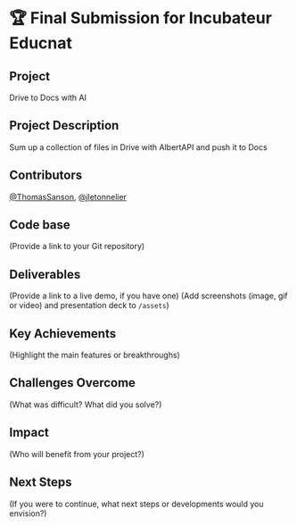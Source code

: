 # 🏆 Final Submission for Incubateur Educnat

## Project
Drive to Docs with AI

## Project Description
Sum up a collection of files in Drive with AlbertAPI and push it to Docs


## Contributors
<a href="https://github.com/ThomasSanson">@ThomasSanson</a>, <a href="https://github.com/jletonnelier">@jletonnelier</a>

## Code base
(Provide a link to your Git repository)

## Deliverables 
(Provide a link to a live demo, if you have one)
(Add screenshots (image, gif or video) and presentation deck to `/assets`)

## Key Achievements
(Highlight the main features or breakthroughs)

## Challenges Overcome
(What was difficult? What did you solve?)

## Impact
(Who will benefit from your project?)

## Next Steps
(If you were to continue, what next steps or developments would you envision?)
